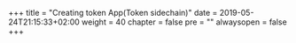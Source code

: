+++
title = "Creating token App(Token sidechain)"
date = 2019-05-24T21:15:33+02:00
weight = 40
chapter = false
pre = ""
alwaysopen = false
+++ 